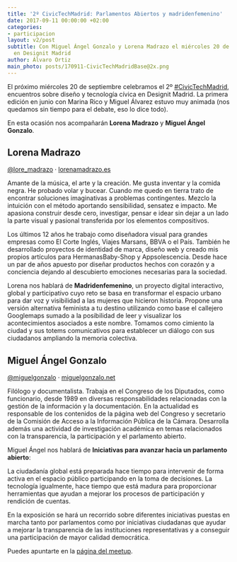 ```yaml
---
title: '2º CivicTechMadrid: Parlamentos Abiertos y madridenfemenino'
date: 2017-09-11 00:00:00 +02:00
categories:
- participacion
layout: v2/post
subtitle: Con Miguel Ángel Gonzalo y Lorena Madrazo el miércoles 20 de septiembre
  en Designit Madrid
author: Álvaro Ortiz
main_photo: posts/170911-CivicTechMadridBase@2x.png
---
```


El próximo miércoles 20 de septiembre celebramos el 2º <a href="https://twitter.com/search?q=%23CivicTechMadrid&src=typd">#CivicTechMadrid</a>, encuentros sobre diseño y tecnología cívica en Designit Madrid. La primera edición en junio con Marina Rico y Miguel Álvarez estuvo muy animada (nos quedamos sin tiempo para el debate, eso lo dice todo).

En esta ocasión nos acompañarán **Lorena Madrazo** y **Miguel Ángel Gonzalo**.

## Lorena Madrazo

[@lore_madrazo](https://twitter.com/lore_madrazo) · [lorenamadrazo.es](http://lorenamadrazo.es)

Amante de la música, el arte y la creación. Me gusta inventar y la comida negra. He probado volar y bucear. Cuando me quedo en tierra trato de encontrar soluciones imaginativas a problemas contingentes. Mezclo la intuición con el método aportando sensibilidad, sensatez e impacto. Me apasiona construir desde cero, investigar, pensar e idear sin dejar a un lado la parte visual y pasional transferida por los elementos compositivos.

Los últimos 12 años he trabajo como diseñadora visual para grandes empresas como El Corte Inglés, Viajes Marsans, BBVA o el País. También he desarrollado proyectos de identidad de marca, diseño web y creado mis propios artículos para HermanasBaby-Shop y Appsolescencia. Desde hace un par de años apuesto por diseñar productos hechos con corazón y a conciencia dejando al descubierto emociones necesarias para la sociedad.

Lorena nos hablará de **Madridenfemenino**, un proyecto digital interactivo, global y participativo cuyo reto se basa en transformar el espacio urbano para dar voz y visibilidad a las mujeres que hicieron historia. Propone una versión alternativa feminista a tu destino utilizando como base el callejero Googlemaps sumado a la posibilidad de leer y visualizar los acontecimientos asociados a este nombre. Tomamos como cimiento la ciudad y sus totems comunicativos para establecer un diálogo con sus ciudadanos ampliando la memoria colectiva.

## Miguel Ángel Gonzalo

[@miguelgonzalo](https://twitter.com/miguelgonzalo) · [miguelgonzalo.net](http://miguelgonzalo.net)

Filólogo y documentalista. Trabaja en el Congreso de los Diputados, como funcionario, desde 1989 en diversas responsabilidades relacionadas con la gestión de la información y la documentación. En la actualidad es responsable de los contenidos de la página web del Congreso y secretario de la Comisión de Acceso a la Información Pública de la Cámara. Desarrolla además una actividad de investigación académica en temas relacionados con la transparencia, la participación y el parlamento abierto.

Miguel Ángel nos hablará de **Iniciativas para avanzar hacia un parlamento abierto**:

La ciudadanía global está preparada hace tiempo para intervenir de forma activa en el espacio público participando en la toma de decisiones. La tecnología igualmente, hace tiempo que está madura para proporcionar herramientas que ayudan a mejorar los procesos de participación y rendición de cuentas.

En la exposición se hará un recorrido sobre diferentes iniciativas puestas en marcha tanto por parlamentos como por iniciativas ciudadanas que ayudar a mejorar la transparencia de las instituciones representativas y a conseguir una participación de mayor calidad democrática.

<div class="separator blue short"></div>

Puedes apuntarte en la [página del meetup](https://www.meetup.com/es-ES/preview/Civic-Tech-Madrid).
